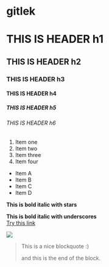 # gitlek
# THIS IS HEADER h1
## THIS IS HEADER h2
### THIS IS HEADER h3
#### THIS IS HEADER h4
##### THIS IS HEADER h5
###### THIS IS HEADER h6
1. Item one
2. Item two
3. Item three
4. Item four
* Item A
* Item B
* Item C
* Item D

**This is bold italic with stars**

__This is bold italic with underscores__  
[Try this link](https://www.linkedin.com/in/danielnevadokroger/)


![](https://images.unsplash.com/photo-1694682845789-56788fccf4dc?ixlib=rb-4.0.3&ixid=M3wxMjA3fDB8MHxwaG90by1wYWdlfHx8fGVufDB8fHx8fA%3D%3D&auto=format&fit=crop&w=987&q=80.jpg)

> This is a nice blockquote :)
>
> and this is the end of the block.
